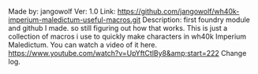 Made by: jangowolf
Ver: 1.0
Link: https://github.com/jangowolf/wh40k-imperium-maledictum-useful-macros.git
Description: first foundry module and github I made. so still figuring out how that works. This is just a collection of macros i use to quickly make characters in wh40k Imperium Maledictum. 
You can watch a video of it here. https://www.youtube.com/watch?v=UpYftCtlBy8&amp;start=222
Change log.
